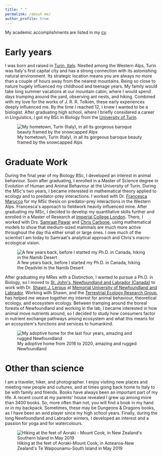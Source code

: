 ```yaml
---
title: " "
permalink: /about-me/
author_profile: true
---
```


My academic accomplishments are listed in my [cv](https://matteorizzuto.github.io/cv/).

# Early years
I was born and raised in [Turin, Italy](https://en.wikipedia.org/wiki/Turin). Nestled among the Western Alps, Turin was Italy's first capital city and has a strong connection with its astonishing natural environment. Its strategic location means you are always no more than a couple of hours away from the nearest mountains. Being so close to nature hugely influenced my childhood and teenage years. My family would take long summer vacations at our mountain cabin, where I would spend days trumping around the yard, observing ant nests, and hiking. Combined with my love for the works of J. R. R. Tolkien, these early experiences deeply influenced me. By the time I reached 12, I knew I wanted to be a biologist. After graduating high school, where I briefly considered a career in Linguistics, I got my BSc in Biology from the [University of Turin](https://www.unito.it/en).
<figure>
<img src="../images/turin.png" alt="My hometown, Turin (Italy), in all its gorgeous baroque beauty framed by the snowcapped Alps" style = "float:center">
<figcaption>My hometown, Turin (Italy), in all its gorgeous baroque beauty framed by the snowcapped Alps</figcaption>
</figure>

# Graduate Work
During the final year of my Biology BSc, I developed an interest in animal behaviour. Soon after graduating, I enrolled in a Master of Science degree in Evolution of Human and Animal Behaviour at the University of Turin. During the MSc's two years, I became interested in mathematical theory applied to ecology and to predator-prey interactions. I worked with Dr. [Francesca Marucco](https://www.unito.it/persone/francesca.marucco) for my MSc thesis on predator-prey interactions in the Western Alps. Francesca's approach to fieldwork heavily influenced mine. After graduating my MSc, I decided to develop my quantitative skills further and enrolled in a Master of Research at [Imperial College London](https://www.imperial.ac.uk/). There, I worked with Drs. [Samraat Pawar](https://mhasoba.pythonanywhere.com/pawarlab) and [Chris Carbone](https://www.zsl.org/science/users/chris-carbone), using mathematical models to show that medium-sized mammals are much more active throughout the day tha either small or large ones. I owe much of the scientist I am today to Samraat's analytical approach and Chris's macro-ecological vision.

<figure>
<img src="../images/deadvlei.png" alt="A few years back, before I started my Ph.D. in Canada, hiking in the Namib Desert" style="float:center">
<figcaption>A few years back, before I started my Ph.D. in Canada, hiking the Deadvlei in the Namib Desert</figcaption>
</figure>

After graduating my MRes with a Distinction, I wanted to pursue a Ph.D. in Biology, so I moved to [St. John's, Newfoundland and Labrador (Canada)](https://en.wikipedia.org/wiki/St._John%27s,_Newfoundland_and_Labrador) to work with Dr. [Shawn J. Leroux](https://shawnleroux.wixsite.com/lerouxlab) at [Memorial University of Newfoundland and Labrador](https://www.mun.ca). Working with Shawn, and the [Terrestrial Ecology Research Group](https://terrestrialecologyresearchgroup.weebly.com), has helped me weave together my interest for animal behaviour, theoretical ecology, and ecosystem ecology. Between tramping around the boreal forests of Newfoundland and working in the lab, I became interested in how animal move nutrients around, so I decided to study how consumers factor in nutrient exchange pathways among ecosystem and what this means for an ecosystem's functions and services to humankind.

<figure>
<img src="../images/newfoundland.png" alt="My adoptive home for the last four years, amazing and rugged Newfoundland" style="float:center">
<figcaption>My adoptive home from 2016 to 2020, amazing and rugged Newfoundland</figcaption>
</figure>

# Other than science
I am a traveler, hiker, and photographer. I enjoy visiting new places and meeting new people and cultures, and at times going back home to Italy to be with family and friends.
Books have always been an important part of my life. A recent count at my parents' house revealed I grew up among more than 3400 books. So, more often than not, you will find a book in my hand or in my backpack. Sometimes, these may be Dungeons & Dragons books, as I have been an avid player since my high school years.
Finally, during the long Newfoundland and Labrador winters, I developed an interest and a passion for yoga and for watercolours.

<figure>
<img src="../images/aoraki.png" alt="Hiking at the feet of Aoraki - Mount Cook, in New Zealand's Southern Island in May 2019" style="float:center">
<figcaption>Hiking at the feet of Aoraki-Mount Cook, in Aotearoa-New Zealand's Te Waipounamu-South Island in May 2019</figcaption>
</figure>
